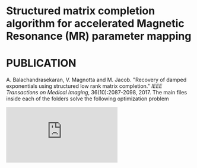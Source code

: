 
# Structured matrix completion algorithm for accelerated Magnetic Resonance (MR) parameter mapping
# PUBLICATION
A. Balachandrasekaran, V. Magnotta and M. Jacob. "Recovery of damped exponentials using structured low rank matrix completion." *IEEE Transactions on Medical Imaging*, 36(10):2087-2098, 2017. 
The main files inside each of the folders solve the following optimization problem

![](https://latex.codecogs.com/gif.latex?%24a_1%20%3D%203%24)
